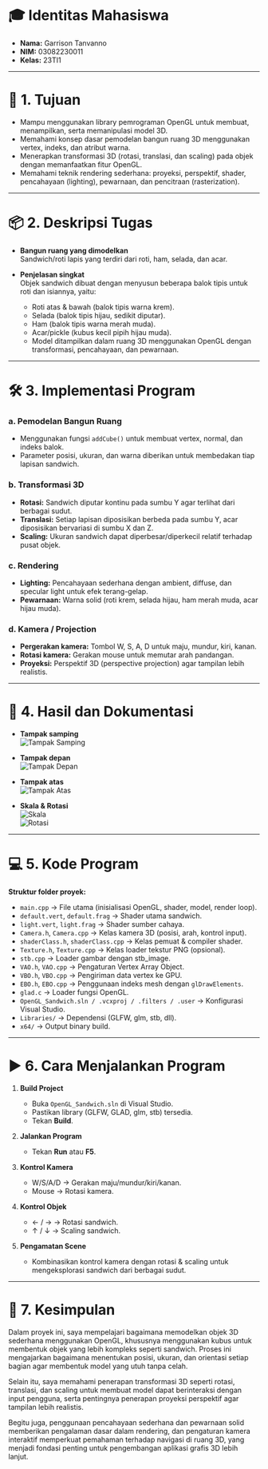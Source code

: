 # 🎓 Identitas Mahasiswa 
- **Nama:** Garrison Tanvanno  
- **NIM:** 03082230011  
- **Kelas:** 23TI1  

---

# 🎯 1. Tujuan 
- Mampu menggunakan library pemrograman OpenGL untuk membuat, menampilkan, serta memanipulasi model 3D.  
- Memahami konsep dasar pemodelan bangun ruang 3D menggunakan vertex, indeks, dan atribut warna.  
- Menerapkan transformasi 3D (rotasi, translasi, dan scaling) pada objek dengan memanfaatkan fitur OpenGL.  
- Memahami teknik rendering sederhana: proyeksi, perspektif, shader, pencahayaan (lighting), pewarnaan, dan pencitraan (rasterization).  

---

# 📦 2. Deskripsi Tugas 
- **Bangun ruang yang dimodelkan**  
  Sandwich/roti lapis yang terdiri dari roti, ham, selada, dan acar.  

- **Penjelasan singkat**  
  Objek sandwich dibuat dengan menyusun beberapa balok tipis untuk roti dan isiannya, yaitu:  
  - Roti atas & bawah (balok tipis warna krem).  
  - Selada (balok tipis hijau, sedikit diputar).  
  - Ham (balok tipis warna merah muda).  
  - Acar/pickle (kubus kecil pipih hijau muda).  
  - Model ditampilkan dalam ruang 3D menggunakan OpenGL dengan transformasi, pencahayaan, dan pewarnaan.  

---

# 🛠️ 3. Implementasi Program 

### a. Pemodelan Bangun Ruang 
- Menggunakan fungsi `addCube()` untuk membuat vertex, normal, dan indeks balok.  
- Parameter posisi, ukuran, dan warna diberikan untuk membedakan tiap lapisan sandwich.  

### b. Transformasi 3D  
- **Rotasi:** Sandwich diputar kontinu pada sumbu Y agar terlihat dari berbagai sudut.  
- **Translasi:** Setiap lapisan diposisikan berbeda pada sumbu Y, acar diposisikan bervariasi di sumbu X dan Z.  
- **Scaling:** Ukuran sandwich dapat diperbesar/diperkecil relatif terhadap pusat objek.  

### c. Rendering  
- **Lighting:** Pencahayaan sederhana dengan ambient, diffuse, dan specular light untuk efek terang-gelap.  
- **Pewarnaan:** Warna solid (roti krem, selada hijau, ham merah muda, acar hijau muda).  

### d. Kamera / Projection  
- **Pergerakan kamera:** Tombol W, S, A, D untuk maju, mundur, kiri, kanan.  
- **Rotasi kamera:** Gerakan mouse untuk memutar arah pandangan.  
- **Proyeksi:** Perspektif 3D (perspective projection) agar tampilan lebih realistis.  

---

# 📸 4. Hasil dan Dokumentasi 
- **Tampak samping**  
  ![Tampak Samping](https://github.com/user-attachments/assets/765261e6-2a4e-4b9a-b8a8-4cbf03323865)  

- **Tampak depan**  
  ![Tampak Depan](https://github.com/user-attachments/assets/6c3d3dd1-65dc-450a-9ae6-3b844b216ef3)  

- **Tampak atas**  
  ![Tampak Atas](https://github.com/user-attachments/assets/a81ca5ab-81af-4ef7-9e07-c78e507b110b)  

- **Skala & Rotasi**  
  ![Skala](https://github.com/user-attachments/assets/d1f60c17-8833-4759-9e5e-b6f75c89055d)  
  ![Rotasi](https://github.com/user-attachments/assets/bc8cabf9-0bc8-4abe-b98a-32aa1974f6eb)  

---

# 💻 5. Kode Program 
**Struktur folder proyek:**  
- `main.cpp` → File utama (inisialisasi OpenGL, shader, model, render loop).  
- `default.vert`, `default.frag` → Shader utama sandwich.  
- `light.vert`, `light.frag` → Shader sumber cahaya.  
- `Camera.h`, `Camera.cpp` → Kelas kamera 3D (posisi, arah, kontrol input).  
- `shaderClass.h`, `shaderClass.cpp` → Kelas pemuat & compiler shader.  
- `Texture.h`, `Texture.cpp` → Kelas loader tekstur PNG (opsional).  
- `stb.cpp` → Loader gambar dengan stb_image.  
- `VAO.h`, `VAO.cpp` → Pengaturan Vertex Array Object.  
- `VBO.h`, `VBO.cpp` → Pengiriman data vertex ke GPU.  
- `EBO.h`, `EBO.cpp` → Penggunaan indeks mesh dengan `glDrawElements`.  
- `glad.c` → Loader fungsi OpenGL.  
- `OpenGL_Sandwich.sln / .vcxproj / .filters / .user` → Konfigurasi Visual Studio.  
- `Libraries/` → Dependensi (GLFW, glm, stb, dll).  
- `x64/` → Output binary build.  

---

# ▶️ 6. Cara Menjalankan Program 
1. **Build Project**  
   - Buka `OpenGL_Sandwich.sln` di Visual Studio.  
   - Pastikan library (GLFW, GLAD, glm, stb) tersedia.  
   - Tekan **Build**.  

2. **Jalankan Program**  
   - Tekan **Run** atau **F5**.  

3. **Kontrol Kamera**  
   - W/S/A/D → Gerakan maju/mundur/kiri/kanan.  
   - Mouse → Rotasi kamera.  

4. **Kontrol Objek**  
   - ← / → → Rotasi sandwich.  
   - ↑ / ↓ → Scaling sandwich.  

5. **Pengamatan Scene**  
   - Kombinasikan kontrol kamera dengan rotasi & scaling untuk mengeksplorasi sandwich dari berbagai sudut.  

---

# 📝 7. Kesimpulan 
<p>Dalam proyek ini, saya mempelajari bagaimana memodelkan objek 3D sederhana menggunakan OpenGL, khususnya menggunakan kubus untuk membentuk objek yang lebih kompleks seperti sandwich. Proses ini mengajarkan bagaimana menentukan posisi, ukuran, dan orientasi setiap bagian agar membentuk model yang utuh tanpa celah.</p>  
<p>Selain itu, saya memahami penerapan transformasi 3D seperti rotasi, translasi, dan scaling untuk membuat model dapat berinteraksi dengan input pengguna, serta pentingnya penerapan proyeksi perspektif agar tampilan lebih realistis.</p>  
<p>Begitu juga, penggunaan pencahayaan sederhana dan pewarnaan solid memberikan pengalaman dasar dalam rendering, dan pengaturan kamera interaktif memperkuat pemahaman terhadap navigasi di ruang 3D, yang menjadi fondasi penting untuk pengembangan aplikasi grafis 3D lebih lanjut.</p>
